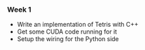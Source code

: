 ### Week 1
- Write an implementation of Tetris with C++
- Get some CUDA code running for it
- Setup the wiring for the Python side
